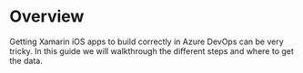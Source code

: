 # Overview
Getting Xamarin iOS apps to build correctly in Azure DevOps can be very tricky. In this guide we will walkthrough the different steps and where to get the data.

